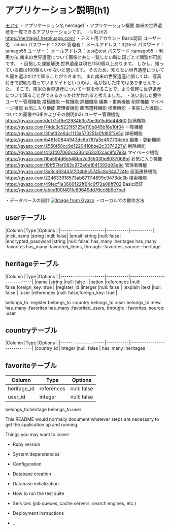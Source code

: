 # アプリケーション説明(h1)
 [モアイ](./images/image.104.jpeg)
・アプリケーション名
  heritage1
・アプリケーション概要
  南米の世界遺産を一覧できるアプリケーションです。
・URL(h2)
  https://heritage1.herokuapp.com/
・テスト用アカウント
  Basic認証
  ユーザー名：admin
  パスワード：2233
  管理者：
   メールアドレス：tt@test   パスワード：tamago55
  ユーザー：
   メールアドレス：test@test パスワード :tamago55
・利用方法
  南米の世界遺産について画像と共に一覧したい時に国ごとで閲覧が可能です。
・目指した課題解決
  世界遺産は現在1150個以上あります。
  しかし、知っている数は100個もいかないと思います。
  そのため、知らない世界遺産についても国を選ぶだけで知ることができます。
  また南米の世界遺産に関しては、写真付きで説明も載っているサイトというのは、私が探した中ではありませんでした。
  そこで、南米の世界遺産について一覧を作ることで、より気軽に世界遺産について知ることができるきっかけが作れると考えました。
・洗い出した要件
  ユーザー管理機能
  投稿機能
  一覧機能
  詳細機能
  編集・更新機能
  削除機能
  マイページ機能
  お気に入り機能
  管理者機能
  画面遷移機能
  検索機能
・実装した機能についての画像やGIFおよびその説明(h2)
ユーザー管理機能
https://gyazo.com/ddf71cf9e1293463c7be3b15d6d44860
投稿機能
https://gyazo.com/74dc3c5221f5725e110b845b16e10f04
一覧機能
https://gyazo.com/30afd2e64c1113a573251a0fd85f3e5d
詳細機能
https://gyazo.com/b461e0644943dc6b767a3e4ff7734edb
編集・更新機能
https://gyazo.com/2550f58cc9d1220410bbe2c3374227a1
削除機能
https://gyazo.com/4131407060ca3361c63c02cac8fd7e3a
マイページ機能
https://gyazo.com/10a594d6e548bb2e355030e8037068bf
お気に入り機能
https://gyazo.com/19ff57fef082c972e6e1641393d93e8c
管理者機能
https://gyazo.com/3a3cd634d5f204b9c5745c8a344724fe
画面遷移機能
https://gyazo.com/224633918573ab871114899e9473dc3b
検索機能
https://gyazo.com/49fecf1e3680f22ff64c9f72a08ff702
Basic認証
https://gyazo.com/abee190f401fc69649dd76cc8b9e7baf

・データベースの設計
[![Image from Gyazo](https://i.gyazo.com/38689c026fdad3150e91e0354ac5470e.png)](https://gyazo.com/38689c026fdad3150e91e0354ac5470e)
・ローカルでの動作方法
## userテーブル

|Column                |Type       |Options    |
|------ ---------------|-----------|-----------|
|nick_name             |string     |null: false|
|email                 |string     |null: false|
|encrypted_password    |string     |null: false|
has_many :heritages
has_many :favorites
has_many :favorited_items, through: :favorites, source: :heritage
## heritageテーブル
|Column                |Type       |Options                       |
|------ ---------------|-----------|------------------------------|
|name                  |string     |null: false                   |
|nation                |references |null: false,foreign_key: true |
|register_id           |integer    |null: false                   |
|explain               |text       |null: false                   |
|user                  |references |null: false,foreign_key: true |

belongs_to :register
belongs_to :country
belongs_to :user
belongs_to :new
has_many :favorites
has_many :favorited_users, through: : favorites, source: :user 


## countryテーブル
|Column                |Type       |Options                       |
|------ ---------------|-----------|------------------------------|
|country_id            |integer    |null: false                   |
has_many :heritages

## favoriteテーブル

|Column                |Type       |Options    |
|----------------------|-----------|-----------|
|heritage_id           |references |null: false|
|user_id               |integer    |null: false|

belongs_to:heritage
belongs_to:user

This README would normally document whatever steps are necessary to get the
application up and running.

Things you may want to cover:

* Ruby version

* System dependencies

* Configuration

* Database creation

* Database initialization

* How to run the test suite

* Services (job queues, cache servers, search engines, etc.)

* Deployment instructions

* ...

